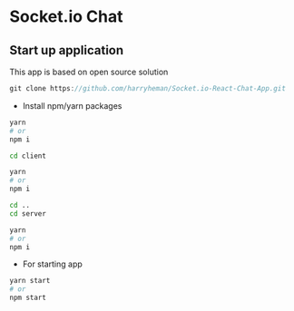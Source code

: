 # Socket.io Chat

## Start up application

This app is based on open source solution
```js
git clone https://github.com/harryheman/Socket.io-React-Chat-App.git
```

- Install npm/yarn packages

```bash
yarn
# or
npm i

cd client

yarn
# or
npm i

cd ..
cd server

yarn
# or
npm i
```

- For starting app

```bash
yarn start
# or
npm start
```
